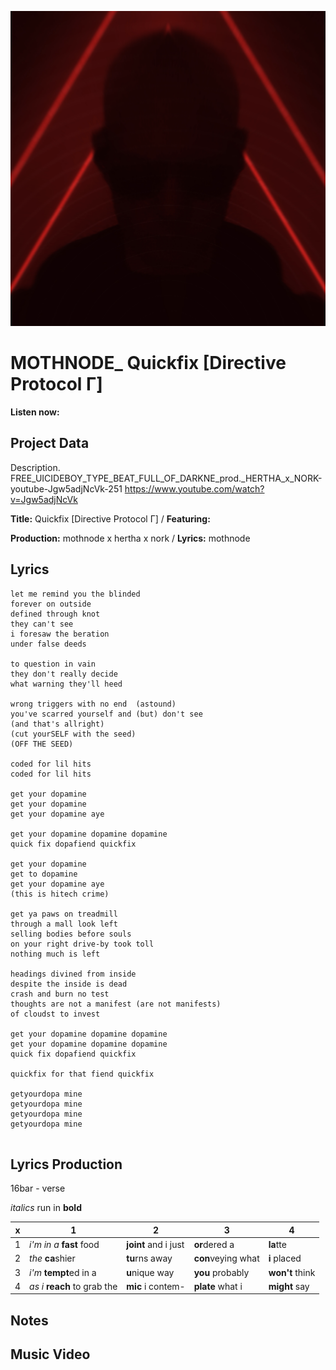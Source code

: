 ![](52D559AB-53AF-4A99-8F44-E814DF5758D0.PNG)

# MOTHNODE_ Quickfix [Directive Protocol Γ]

**Listen now:** 

## Project Data

Description.
FREE_UICIDEBOY_TYPE_BEAT_FULL_OF_DARKNE_prod._HERTHA_x_NORK-youtube-Jgw5adjNcVk-251
https://www.youtube.com/watch?v=Jgw5adjNcVk

**Title:** Quickfix [Directive Protocol Γ] / **Featuring:** 

**Production:** mothnode x hertha x nork / **Lyrics:** mothnode

## Lyrics

```
let me remind you the blinded
forever on outside
defined through knot
they can't see
i foresaw the beration
under false deeds

to question in vain
they don't really decide
what warning they'll heed

wrong triggers with no end  (astound)
you've scarred yourself and (but) don't see
(and that's allright)
(cut yourSELF with the seed)
(OFF THE SEED)

coded for lil hits
coded for lil hits

get your dopamine 
get your dopamine 
get your dopamine aye

get your dopamine dopamine dopamine
quick fix dopafiend quickfix

get your dopamine
get to dopamine
get your dopamine aye
(this is hitech crime)

get ya paws on treadmill
through a mall look left
selling bodies before souls
on your right drive-by took toll
nothing much is left

headings divined from inside
despite the inside is dead
crash and burn no test
thoughts are not a manifest (are not manifests)
of cloudst to invest

get your dopamine dopamine dopamine
get your dopamine dopamine dopamine
quick fix dopafiend quickfix

quickfix for that fiend quickfix

getyourdopa mine
getyourdopa mine
getyourdopa mine
getyourdopa mine


```

## Lyrics Production

16bar - verse

*italics* run in
**bold**

| x | 1 | 2 | 3 | 4 |
|---|---|---|---|---|
| 1 | *i'm in a* **fast** food | **joint** and i just  | **or**dered a  | **la**tte  |
| 2 | *the* **ca**shier | **tu**rns away  |  **con**veying what |  **i** placed |
| 3 | *i'm* **tempt**ed in a | **u**nique way  |  **you** probably |  **won't** think |
| 4 | *as i* **reach** to grab the |  **mic** i contem-  | **plate** what i | **might** say |

## Notes

## Music Video
